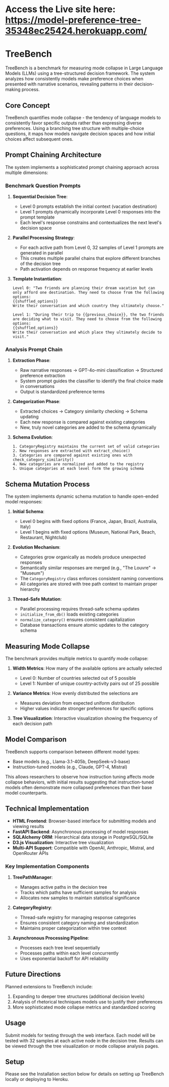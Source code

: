 # Access the Live site here: https://model-preference-tree-35348ec25424.herokuapp.com/


# TreeBench

TreeBench is a benchmark for measuring mode collapse in Large Language Models (LLMs) using a tree-structured decision framework. The system analyzes how consistently models make preference choices when presented with narrative scenarios, revealing patterns in their decision-making process.

## Core Concept

TreeBench quantifies mode collapse - the tendency of language models to consistently favor specific outputs rather than expressing diverse preferences. Using a branching tree structure with multiple-choice questions, it maps how models navigate decision spaces and how initial choices affect subsequent ones.

## Prompt Chaining Architecture

The system implements a sophisticated prompt chaining approach across multiple dimensions:

### Benchmark Question Prompts

1. **Sequential Decision Tree**:
   - Level 0 prompts establish the initial context (vacation destination)
   - Level 1 prompts dynamically incorporate Level 0 responses into the prompt template
   - Each level's response constrains and contextualizes the next level's decision space
   
2. **Parallel Processing Strategy**:
   - For each active path from Level 0, 32 samples of Level 1 prompts are generated in parallel
   - This creates multiple parallel chains that explore different branches of the decision tree
   - Path activation depends on response frequency at earlier levels

3. **Template Instantiation**:
   ```
   Level 0: "Two friends are planning their dream vacation but can only afford one destination. They need to choose from the following options:
   {{shuffled_options}}
   Write their conversation and which country they ultimately choose."
   
   Level 1: "During their trip to {{previous_choice}}, the two friends are deciding what to visit. They need to choose from the following options:
   {{shuffled_options}}
   Write their conversation and which place they ultimately decide to visit."
   ```

### Analysis Prompt Chain

1. **Extraction Phase**:
   - Raw narrative responses → GPT-4o-mini classification → Structured preference extraction
   - System prompt guides the classifier to identify the final choice made in conversations
   - Output is standardized preference terms

2. **Categorization Phase**:
   - Extracted choices → Category similarity checking → Schema updating
   - Each new response is compared against existing categories
   - New, truly novel categories are added to the schema dynamically

3. **Schema Evolution**:
   ```
   1. CategoryRegistry maintains the current set of valid categories
   2. New responses are extracted with extract_choice()
   3. Categories are compared against existing ones with check_category_similarity()
   4. New categories are normalized and added to the registry
   5. Unique categories at each level form the growing schema
   ```

## Schema Mutation Process

The system implements dynamic schema mutation to handle open-ended model responses:

1. **Initial Schema**:
   - Level 0 begins with fixed options (France, Japan, Brazil, Australia, Italy)
   - Level 1 begins with fixed options (Museum, National Park, Beach, Restaurant, Nightclub)

2. **Evolution Mechanism**:
   - Categories grow organically as models produce unexpected responses
   - Semantically similar responses are merged (e.g., "The Louvre" → "Museum")
   - The `CategoryRegistry` class enforces consistent naming conventions
   - All categories are stored with tree path context to maintain proper hierarchy

3. **Thread-Safe Mutation**:
   - Parallel processing requires thread-safe schema updates
   - `initialize_from_db()` loads existing categories
   - `normalize_category()` ensures consistent capitalization
   - Database transactions ensure atomic updates to the category schema

## Measuring Mode Collapse

The benchmark provides multiple metrics to quantify mode collapse:

1. **Width Metrics**: How many of the available options are actually selected
   - Level 0: Number of countries selected out of 5 possible
   - Level 1: Number of unique country-activity pairs out of 25 possible

2. **Variance Metrics**: How evenly distributed the selections are
   - Measures deviation from expected uniform distribution
   - Higher values indicate stronger preferences for specific options

3. **Tree Visualization**: Interactive visualization showing the frequency of each decision path

## Model Comparison

TreeBench supports comparison between different model types:
- Base models (e.g., Llama-3.1-405b, DeepSeek-v3-base)
- Instruction-tuned models (e.g., Claude, GPT-4, Mistral)

This allows researchers to observe how instruction tuning affects mode collapse behaviors, with initial results suggesting that instruction-tuned models often demonstrate more collapsed preferences than their base model counterparts.

## Technical Implementation

- **HTML Frontend**: Browser-based interface for submitting models and viewing results
- **FastAPI Backend**: Asynchronous processing of model responses
- **SQLAlchemy ORM**: Hierarchical data storage in PostgreSQL/SQLite
- **D3.js Visualization**: Interactive tree visualization
- **Multi-API Support**: Compatible with OpenAI, Anthropic, Mistral, and OpenRouter APIs

### Key Implementation Components

1. **TreePathManager**:
   - Manages active paths in the decision tree
   - Tracks which paths have sufficient samples for analysis
   - Allocates new samples to maintain statistical significance

2. **CategoryRegistry**:
   - Thread-safe registry for managing response categories
   - Ensures consistent category naming and standardization
   - Maintains proper categorization within tree context

3. **Asynchronous Processing Pipeline**:
   - Processes each tree level sequentially
   - Processes paths within each level concurrently
   - Uses exponential backoff for API reliability

## Future Directions

Planned extensions to TreeBench include:
1. Expanding to deeper tree structures (additional decision levels)
2. Analysis of rhetorical techniques models use to justify their preferences
3. More sophisticated mode collapse metrics and standardized scoring

## Usage

Submit models for testing through the web interface. Each model will be tested with 32 samples at each active node in the decision tree. Results can be viewed through the tree visualization or mode collapse analysis pages.

## Setup

Please see the Installation section below for details on setting up TreeBench locally or deploying to Heroku.
